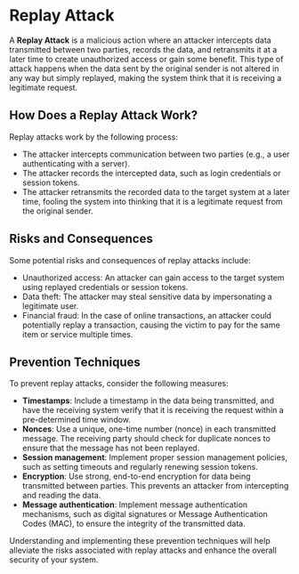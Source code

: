 # Replay Attack

A **Replay Attack** is a malicious action where an attacker intercepts data transmitted between two parties, records the data, and retransmits it at a later time to create unauthorized access or gain some benefit. This type of attack happens when the data sent by the original sender is not altered in any way but simply replayed, making the system think that it is receiving a legitimate request.

## How Does a Replay Attack Work?

Replay attacks work by the following process:

- The attacker intercepts communication between two parties (e.g., a user authenticating with a server).
- The attacker records the intercepted data, such as login credentials or session tokens.
- The attacker retransmits the recorded data to the target system at a later time, fooling the system into thinking that it is a legitimate request from the original sender.

## Risks and Consequences

Some potential risks and consequences of replay attacks include:

- Unauthorized access: An attacker can gain access to the target system using replayed credentials or session tokens.
- Data theft: The attacker may steal sensitive data by impersonating a legitimate user.
- Financial fraud: In the case of online transactions, an attacker could potentially replay a transaction, causing the victim to pay for the same item or service multiple times.

## Prevention Techniques

To prevent replay attacks, consider the following measures:

- **Timestamps**: Include a timestamp in the data being transmitted, and have the receiving system verify that it is receiving the request within a pre-determined time window.
- **Nonces**: Use a unique, one-time number (nonce) in each transmitted message. The receiving party should check for duplicate nonces to ensure that the message has not been replayed.
- **Session management**: Implement proper session management policies, such as setting timeouts and regularly renewing session tokens.
- **Encryption**: Use strong, end-to-end encryption for data being transmitted between parties. This prevents an attacker from intercepting and reading the data.
- **Message authentication**: Implement message authentication mechanisms, such as digital signatures or Message Authentication Codes (MAC), to ensure the integrity of the transmitted data.

Understanding and implementing these prevention techniques will help alleviate the risks associated with replay attacks and enhance the overall security of your system.
